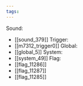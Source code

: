 ```yaml
---
tags:
---
```

Sound:
- [[sound_379]]
Trigger:
- [[m7312_trigger0]]
Global:
- [[global_5]]
System:
- [[system_49]]
Flag:
- [[flag_11286]]
- [[flag_11287]]
- [[flag_11285]]
